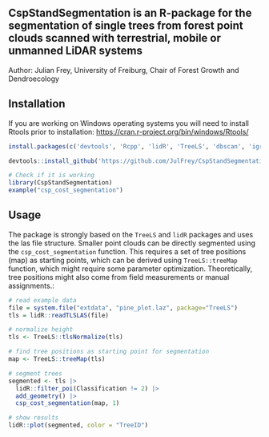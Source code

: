 ## CspStandSegmentation is an R-package for the segmentation of single trees from forest point clouds scanned with terrestrial, mobile or unmanned LiDAR systems

Author: Julian Frey, University of Freiburg, Chair of Forest Growth and Dendroecology


## Installation

If you are working on Windows operating systems you will need to install Rtools prior to installation: <https://cran.r-project.org/bin/windows/Rtools/>

```R
install.packages(c('devtools', 'Rcpp', 'lidR', 'TreeLS', 'dbscan', 'igraph', 'foreach', 'parallel', 'doParallel','magrittr', 'data.table', 'future.apply'))

devtools::install_github('https://github.com/JulFrey/CspStandSegmentation')

# Check if it is working
library(CspStandSegmentation)
example("csp_cost_segmentation")

```

## Usage
The package is strongly based on the `TreeLS` and `lidR` packages and uses the las file structure. Smaller point clouds can be directly segmented using the ```csp_cost_segmentation``` function. This requires a set of tree positions (map) as starting points, which can be derived using ```TreeLS::treeMap``` function, which might require some parameter optimization. Theoretically, tree positions might also come from field measurements or manual assignments.:

```R
# read example data
file = system.file("extdata", "pine_plot.laz", package="TreeLS")
tls = lidR::readTLSLAS(file)

# normalize height
tls <- TreeLS::tlsNormalize(tls)

# find tree positions as starting point for segmentation
map <- TreeLS::treeMap(tls)

# segment trees
segmented <- tls |>
  lidR::filter_poi(Classification != 2) |>
  add_geometry() |>
  csp_cost_segmentation(map, 1)

# show results
lidR::plot(segmented, color = "TreeID")
```


